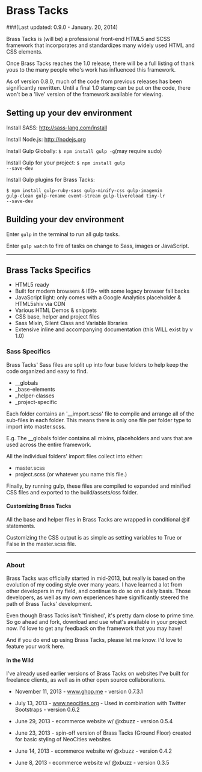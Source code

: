 # Brass Tacks
###(Last updated: 0.9.0 - January. 20, 2014)

Brass Tacks is (will be) a professional front-end HTML5 and SCSS framework that incorporates and
standardizes many widely used HTML and CSS elements.

Once Brass Tacks reaches the 1.0 release, there will be a full listing of thank yous to the
many people who's work has influenced this framework.

As of version 0.8.0, much of the code from previous releases has been significantly rewritten.
Until a final 1.0 stamp can be put on the code, there won't be a 'live' version of the framework
available for viewing.



## Setting up your dev environment

Install SASS: http://sass-lang.com/install

Install Node.js: http://nodejs.org

Install Gulp Globally: <code>$ npm install gulp -g</code>(may require sudo)

Install Gulp for your project: <code>$ npm install gulp --save-dev</code>

Install Gulp plugins for Brass Tacks:

<code>$ npm install gulp-ruby-sass gulp-minify-css gulp-imagemin gulp-clean gulp-rename event-stream gulp-livereload tiny-lr --save-dev</code>



## Building your dev environment

Enter <code>gulp</code> in the terminal to run all gulp tasks.

Enter <code>gulp watch</code> to fire of tasks on change to Sass, images or JavaScript.


<hr />


## Brass Tacks Specifics

* HTML5 ready
* Built for modern browsers & IE9+ with some legacy browser fall backs
* JavaScript light: only comes with a Google Analytics placeholder & HTML5shiv via CDN
* Various HTML Demos & snippets
* CSS base, helper and project files
* Sass Mixin, Silent Class and Variable libraries
* Extensive inline and accompanying documentation (this WILL exist by v 1.0)


### Sass Specifics

Brass Tacks' Sass files are split up into four base folders to help
keep the code organized and easy to find.

* __globals
* _base-elements
* _helper-classes
* _project-specific

Each folder contains an '__import.scss' file to compile and arrange
all of the sub-files in each folder. This means there is only one file per
folder type to import into master.scss.

E.g. The __globals folder contains all mixins, placeholders and vars that are used
across the entire framework.

All the individual folders' import files collect into either:

* master.scss
* project.scss (or whatever you name this file.)

Finally, by running gulp, these files are compiled to expanded and minified CSS
files and exported to the build/assets/css folder.


#### Customizing Brass Tacks

All the base and helper files in Brass Tacks are wrapped in conditional @if statements.

Customizing the CSS output is as simple as setting variables to True or False in the
master.scss file.


<hr />


### About

Brass Tacks was officially started in mid-2013, but really is based on the evolution of my
coding style over many years. I have learned a lot from other developers in my field, and
continue to do so on a daily basis. Those developers, as well as my own experiences have
significantly steered the path of Brass Tacks' development.

Even though Brass Tacks isn't 'finished', it's pretty darn close to prime time.
So go ahead and fork, download and use what's available in your project now.
I'd love to get any feedback on the framework that you may have!

And if you do end up using Brass Tacks, please let me know.
I'd love to feature your work here.


#### In the Wild

I've already used earlier versions of Brass Tacks on websites I've built
for freelance clients, as well as in other open source collaborations.

* November 11, 2013     - www.ghop.me - version 0.7.3.1

* July 13, 2013         - www.neocities.org - Used in combination with
                          Twitter Bootstraps - version 0.6.2

* June 29, 2013         - ecommerce website w/ @xbuzz - version 0.5.4

* June 23, 2013         - spin-off version of Brass Tacks (Ground Floor) created
                          for basic styling of NeoCities websites

* June 14, 2013         - ecommerce website w/ @xbuzz - version 0.4.2

* June 8, 2013          - ecommerce website w/ @xbuzz - version 0.3.5
